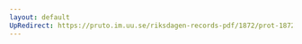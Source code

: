 ```yaml
---
layout: default
UpRedirect: https://pruto.im.uu.se/riksdagen-records-pdf/1872/prot-1872--fk--430/prot-1872--fk--430_000.pdf
---
```

